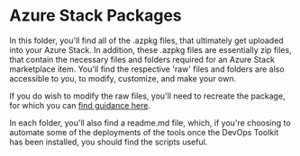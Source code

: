 # Azure Stack Packages

In this folder, you'll find all of the .azpkg files, that ultimately get uploaded into your Azure Stack. In addition, these .azpkg files are essentially zip files, that contain the necessary files and folders required for an Azure Stack marketplace item.  You'll find the respective 'raw' files and folders are also accessible to you, to modify, customize, and make your own.

If you do wish to modify the raw files, you'll need to recreate the package, for which you can [find guidance here](https://docs.microsoft.com/en-us/azure/azure-stack/azure-stack-create-and-publish-marketplace-item).

In each folder, you'll also find a readme.md file, which, if you're choosing to automate some of the deployments of the tools once the DevOps Toolkit has been installed, you should find the scripts useful.
